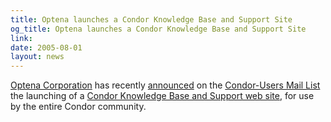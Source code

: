 ```yaml
---
title: Optena launches a Condor Knowledge Base and Support Site
og_title: Optena launches a Condor Knowledge Base and Support Site
link: 
date: 2005-08-01
layout: news
---
```


<a href="http://www.optena.com" data-proofer-ignore>Optena Corporation</a> has recently  <a href="https://lists.cs.wisc.edu/archive/condor-users/2005-July/msg00341.shtml" data-proofer-ignore>announced</a> on the <a href="https://lists.cs.wisc.edu/mailman/listinfo/condor-users" data-proofer-ignore>Condor-Users Mail List</a> the launching of a <a href="http://condor.optena.com/display/CONDOR/Optena%27s+Condor+Knowledge+Base" data-proofer-ignore>Condor Knowledge Base and Support web site</a>, for use by the entire Condor community.
